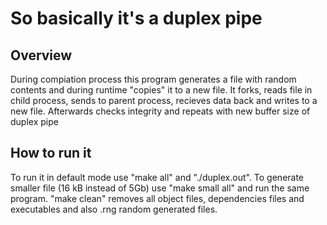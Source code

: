 # So basically it's a duplex pipe
## Overview
During compiation process this program generates a file with random contents and during runtime "copies" it to a new file. It forks, reads file in child process, sends to parent process, recieves data back and writes to a new file. Afterwards checks integrity and repeats with new buffer size of duplex pipe
## How to run it
To run it in default mode use "make all" and "./duplex.out". To generate smaller file (16 kB instead of 5Gb) use "make small all" and run the same program. "make clean" removes all object files, dependencies files and executables and also .rng random generated files.
